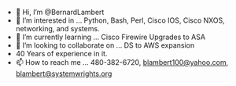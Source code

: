 - 👋 Hi, I’m @BernardLambert
- 👀 I’m interested in ... Python, Bash, Perl, Cisco IOS, Cisco NXOS, networking, and systems.
- 🌱 I’m currently learning ... Cisco Firewire Upgrades to ASA
- 💞️ I’m looking to collaborate on ... DS to AWS expansion
- 40 Years of experience in it.
- 📫 How to reach me ... 480-382-6720, blambert100@yahoo.com, blambert@systemwrights.org

<!---
BernardLambert/BernardLambert is a ✨ special ✨ repository because its `README.md` (this file) appears on your GitHub profile.
You can click the Preview link to take a look at your changes.
--->

